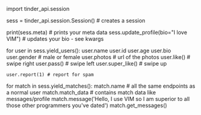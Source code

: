 import tinder_api.session

sess = tinder_api.session.Session() # creates a session

print(sess.meta) # prints your meta data
sess.update_profile(bio="I love VIM") # updates your bio - see kwargs

for user in sess.yield_users():
    user.name
    user.id
    user.age
    user.bio
    user.gender # male or female
    user.photos # url of the photos
    user.like() # swipe right
    user.pass() # swipe left
    user.super_like() # swipe up

    user.report(1) # report for spam

for match in sess.yield_matches():
    match.name # all the same endpoints as a normal user
    match.match_data # contains match data like messages/profile
    match.message('Hello, I use VIM so I am superior to all those other programmers you've dated')
    match.get_messages()
